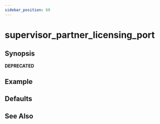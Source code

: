 ```yaml
---
sidebar_position: 69
---
```


# supervisor_partner_licensing_port

## Synopsis

**DEPRECATED**

## Example

## Defaults

## See Also


